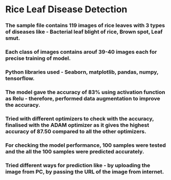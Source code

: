 # Rice Leaf Disease Detection
### The sample file contains 119 images of rice leaves with 3 types of diseases like - Bacterial leaf blight of rice, Brown spot, Leaf smut.
### Each class of images contains arouf 39-40 images each for precise training of model.
### Python libraries used - Seaborn, matplotlib, pandas, numpy, tensorflow.
### The model gave the accuracy of 83% using activation function as Relu - therefore, performed data augmentation to improve the accuracy.
### Tried with different optimizers to check with the accuracy, finalised with the ADAM optimizer as it gives the highest accuracy of 87.50 compared to all the other optimizers.
### For checking the model performance, 100 samples were tested and the all the 100 samples were predicted accurately.
### Tried different ways for prediction like - by uploading the image from PC, by passing the URL of the image from internet. 
